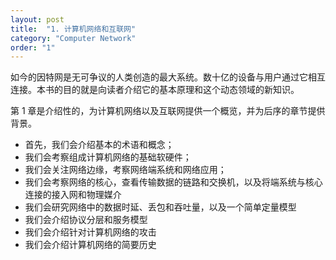 ```yaml
---
layout: post
title:  "1. 计算机网络和互联网"
category: "Computer Network"
order: "1"
---
```




如今的因特网是无可争议的人类创造的最大系统。数十亿的设备与用户通过它相互连接。本书的目的就是向读者介绍它的基本原理和这个动态领域的新知识。

第 1 章是介绍性的，为计算机网络以及互联网提供一个概览，并为后序的章节提供背景。

- 首先，我们会介绍基本的术语和概念；
- 我们会考察组成计算机网络的基础软硬件；
- 我们会关注网络边缘，考察网络端系统和网络应用；
- 我们会考察网络的核心，查看传输数据的链路和交换机，以及将端系统与核心连接的接入网和物理媒介
- 我们会研究网络中的数据时延、丢包和吞吐量，以及一个简单定量模型
- 我们会介绍协议分层和服务模型
- 我们会介绍针对计算机网络的攻击
- 我们会介绍计算机网络的简要历史

